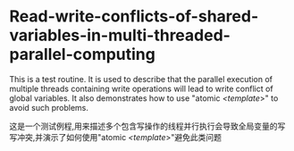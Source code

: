 # Read-write-conflicts-of-shared-variables-in-multi-threaded-parallel-computing
This is a test routine. It is used to describe that the parallel execution of multiple threads containing write operations will lead to write conflict of global variables. It also demonstrates how to use "atomic _<template_>" to avoid such problems.
  
  这是一个测试例程,用来描述多个包含写操作的线程并行执行会导致全局变量的写写冲突,并演示了如何使用"atomic _<template_>"避免此类问题
